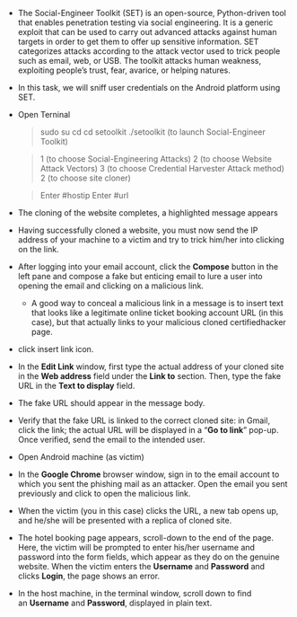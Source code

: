 - The Social-Engineer Toolkit (SET) is an open-source, Python-driven tool that enables penetration testing via social engineering. It is a generic exploit that can be used to carry out advanced attacks against human targets in order to get them to offer up sensitive information. SET categorizes attacks according to the attack vector used to trick people such as email, web, or USB. The toolkit attacks human weakness, exploiting people’s trust, fear, avarice, or helping natures.
- In this task, we will sniff user credentials on the Android platform using SET.
- Open Terninal
	> sudo su
	> cd 
	> cd setoolkit
	> ./setoolkit (to launch Social-Engineer Toolkit)
	
	> 1 (to choose Social-Engineering Attacks)
	> 2 (to choose Website Attack Vectors)
	> 3 (to choose Credential Harvester Attack method)
	> 2 (to choose site cloner)
	
	> Enter #hostip 
	> Enter #url 
	
- The cloning of the website completes, a highlighted message appears
- Having successfully cloned a website, you must now send the IP address of your machine to a victim and try to trick him/her into clicking on the link.
- After logging into your email account, click the **Compose** button in the left pane and compose a fake but enticing email to lure a user into opening the email and clicking on a malicious link.
	- A good way to conceal a malicious link in a message is to insert text that looks like a legitimate online ticket booking account URL (in this case), but that actually links to your malicious cloned certifiedhacker page.
- click insert link icon.
- In the **Edit Link** window, first type the actual address of your cloned site in the **Web address** field under the **Link to** section. Then, type the fake URL in the **Text to display** field.
- The fake URL should appear in the message body.
- Verify that the fake URL is linked to the correct cloned site: in Gmail, click the link; the actual URL will be displayed in a “**Go to link**” pop-up. Once verified, send the email to the intended user.



- Open Android machine (as victim)
- In the **Google Chrome** browser window, sign in to the email account to which you sent the phishing mail as an attacker. Open the email you sent previously and click to open the malicious link.
- When the victim (you in this case) clicks the URL, a new tab opens up, and he/she will be presented with a replica of cloned site.
- The hotel booking page appears, scroll-down to the end of the page. Here, the victim will be prompted to enter his/her username and password into the form fields, which appear as they do on the genuine website. When the victim enters the **Username** and **Password** and clicks **Login**, the page shows an error.


- In the host machine, in the terminal window, scroll down to find an **Username** and **Password**, displayed in plain text.
